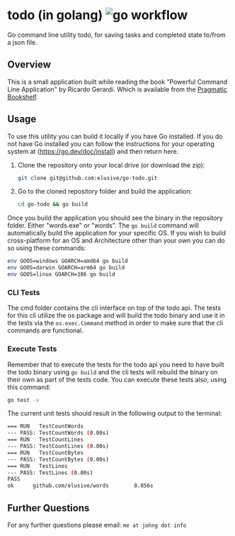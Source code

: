 # todo (in golang)   ![go workflow](https://github.com/elusive/go-todo/actions/workflows/go.yml/badge.svg) 
Go command line utility todo, for saving tasks and completed state to/from a json file.

## Overview
This is a small application built while reading the book "Powerful Command Line Application" by Ricardo Gerardi. 
Which is available from the [Pragmatic Bookshelf](https://pragprog.com/titles/rggo/powerful-command-line-applications-in-god).

## Usage
To use this utility you can build it locally if you have Go installed.  If you do not have Go installed you can follow the 
instructions for your operating system at (https://go.dev/doc/install) and then return here.

1. Clone the repository onto your local drive (or download the zip):
   ```bash
   git clone git@github.com:elusive/go-todo.git
   ```
2. Go to the cloned repository folder and build the application:
   ```bash
   cd go-todo && go build
   ```

Once you build the application you should see the binary in the repository folder.  Either "words.exe" or "words". The 
`go build` command will automatically build the application for your specific OS.  If you wish to build cross-platform
for an OS and Architecture other than your own you can do so using these commands:
```bash
env GOOS=windows GOARCH=amd64 go build
env GOOS=darwin GOARCH=arm64 go build
env GOOS=linux GOARCH=386 go build
```

### CLI Tests
The cmd folder contains the cli interface on top of the todo api. The tests for this cli utilize the os package
and will build the todo binary and use it in the tests via the `os.exec.Command` method in order to make sure 
that the cli commands are functional.

### Execute Tests
Remember that to execute the tests for the todo api you need to have built the todo binary using `go build` and
the cli tests will rebuild the binary on their own as part of the tests code. You can execute these tests also, 
using this command:
```bash
go test -v
```

The current unit tests should result in the following output to the terminal:
```bash
=== RUN   TestCountWords
--- PASS: TestCountWords (0.00s)
=== RUN   TestCountLines
--- PASS: TestCountLines (0.00s)
=== RUN   TestCountBytes
--- PASS: TestCountBytes (0.00s)
=== RUN   TestLines
--- PASS: TestLines (0.00s)
PASS
ok      github.com/elusive/words        0.056s
```

## Further Questions
For any further questions please email:  `me at johng dot info`
